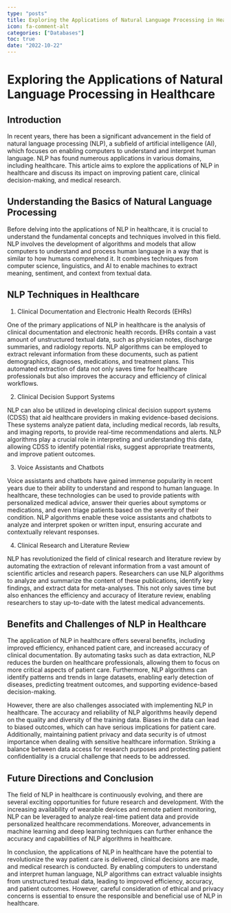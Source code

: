 ```yaml
---
type: "posts"
title: Exploring the Applications of Natural Language Processing in Healthcare
icon: fa-comment-alt
categories: ["Databases"]
toc: true
date: "2022-10-22"
---
```




# Exploring the Applications of Natural Language Processing in Healthcare

## Introduction

In recent years, there has been a significant advancement in the field of natural language processing (NLP), a subfield of artificial intelligence (AI), which focuses on enabling computers to understand and interpret human language. NLP has found numerous applications in various domains, including healthcare. This article aims to explore the applications of NLP in healthcare and discuss its impact on improving patient care, clinical decision-making, and medical research.

## Understanding the Basics of Natural Language Processing

Before delving into the applications of NLP in healthcare, it is crucial to understand the fundamental concepts and techniques involved in this field. NLP involves the development of algorithms and models that allow computers to understand and process human language in a way that is similar to how humans comprehend it. It combines techniques from computer science, linguistics, and AI to enable machines to extract meaning, sentiment, and context from textual data.

## NLP Techniques in Healthcare

1. Clinical Documentation and Electronic Health Records (EHRs)

One of the primary applications of NLP in healthcare is the analysis of clinical documentation and electronic health records. EHRs contain a vast amount of unstructured textual data, such as physician notes, discharge summaries, and radiology reports. NLP algorithms can be employed to extract relevant information from these documents, such as patient demographics, diagnoses, medications, and treatment plans. This automated extraction of data not only saves time for healthcare professionals but also improves the accuracy and efficiency of clinical workflows.

2. Clinical Decision Support Systems

NLP can also be utilized in developing clinical decision support systems (CDSS) that aid healthcare providers in making evidence-based decisions. These systems analyze patient data, including medical records, lab results, and imaging reports, to provide real-time recommendations and alerts. NLP algorithms play a crucial role in interpreting and understanding this data, allowing CDSS to identify potential risks, suggest appropriate treatments, and improve patient outcomes.

3. Voice Assistants and Chatbots

Voice assistants and chatbots have gained immense popularity in recent years due to their ability to understand and respond to human language. In healthcare, these technologies can be used to provide patients with personalized medical advice, answer their queries about symptoms or medications, and even triage patients based on the severity of their condition. NLP algorithms enable these voice assistants and chatbots to analyze and interpret spoken or written input, ensuring accurate and contextually relevant responses.

4. Clinical Research and Literature Review

NLP has revolutionized the field of clinical research and literature review by automating the extraction of relevant information from a vast amount of scientific articles and research papers. Researchers can use NLP algorithms to analyze and summarize the content of these publications, identify key findings, and extract data for meta-analyses. This not only saves time but also enhances the efficiency and accuracy of literature review, enabling researchers to stay up-to-date with the latest medical advancements.

## Benefits and Challenges of NLP in Healthcare

The application of NLP in healthcare offers several benefits, including improved efficiency, enhanced patient care, and increased accuracy of clinical documentation. By automating tasks such as data extraction, NLP reduces the burden on healthcare professionals, allowing them to focus on more critical aspects of patient care. Furthermore, NLP algorithms can identify patterns and trends in large datasets, enabling early detection of diseases, predicting treatment outcomes, and supporting evidence-based decision-making.

However, there are also challenges associated with implementing NLP in healthcare. The accuracy and reliability of NLP algorithms heavily depend on the quality and diversity of the training data. Biases in the data can lead to biased outcomes, which can have serious implications for patient care. Additionally, maintaining patient privacy and data security is of utmost importance when dealing with sensitive healthcare information. Striking a balance between data access for research purposes and protecting patient confidentiality is a crucial challenge that needs to be addressed.

## Future Directions and Conclusion

The field of NLP in healthcare is continuously evolving, and there are several exciting opportunities for future research and development. With the increasing availability of wearable devices and remote patient monitoring, NLP can be leveraged to analyze real-time patient data and provide personalized healthcare recommendations. Moreover, advancements in machine learning and deep learning techniques can further enhance the accuracy and capabilities of NLP algorithms in healthcare.

In conclusion, the applications of NLP in healthcare have the potential to revolutionize the way patient care is delivered, clinical decisions are made, and medical research is conducted. By enabling computers to understand and interpret human language, NLP algorithms can extract valuable insights from unstructured textual data, leading to improved efficiency, accuracy, and patient outcomes. However, careful consideration of ethical and privacy concerns is essential to ensure the responsible and beneficial use of NLP in healthcare.